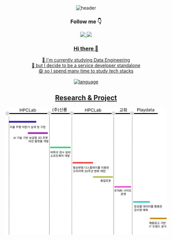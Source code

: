 <div align=center>

![header](https://capsule-render.vercel.app/api?type=venom&height=300&color=gradient&text=David's%20github&textBg=false&fontColor=ff)
### Follow me 👇
<a href="https://velog.io/@rlaeorjs1001"><img src="https://img.shields.io/badge/velog-11B48A?style=flat-square&logo=Vimeo&logoColor=white&link=https://velog.io/@rlaeorjs1001"/> <a href="https://www.youtube.com/@daivded"><img src="https://img.shields.io/badge/youtube-FF0000?style=flat-square&logo=YouTube&logoColor=white&link=https://www.youtube.com/@daivded"/> 

### Hi there 👋
🌱 I'm currently studying Data Engineering<br>
🤔 but I decide to be a service developer standalone<br>
😄 so I spend many time to study tech stacks<br><br>
![language](https://github-readme-stats.vercel.app/api/top-langs/?username=Abel3005&hide=jupyter%20notebook&layout=compact&show_icons=true&theme=radical)

## Research & Project
![timeline](./images/projects.png)






</div>





<!--
**Abel3005/Abel3005** is a ✨ _special_ ✨ repository because its `README.md` (this file) appears on your GitHub profile.

Here are some ideas to get you started:

- 🔭 I’m currently working on ...
- 🌱 I’m currently learning ...
- 👯 I’m looking to collaborate on ...
- 🤔 I’m looking for help with ...
- 💬 Ask me about ...
- 📫 How to reach me: ...
- 😄 Pronouns: ...
- ⚡ Fun fact: ...
-->
